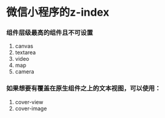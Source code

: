 # 微信小程序的z-index
### 组件层级最高的组件且不可设置
1. canvas
2. textarea
3. video
4. map
5. camera

### 如果想要有覆盖在原生组件之上的文本视图，可以使用：
1. cover-view
2. cover-image